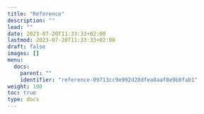 ```yaml
---
title: "Reference"
description: ""
lead: ""
date: 2023-07-20T11:33:33+02:00
lastmod: 2023-07-20T11:33:33+02:00
draft: false
images: []
menu:
  docs:
    parent: ""
    identifier: "reference-09713cc9e992d28dfea8aaf8e9b8fab1"
weight: 198
toc: true
type: docs
---
```

